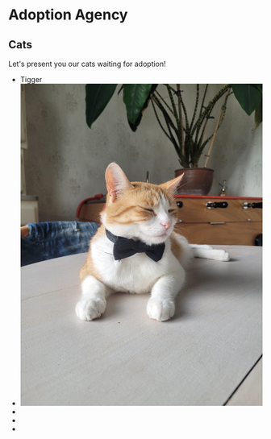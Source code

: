 # Adoption Agency #
## Cats ##
Let's present you our cats waiting for adoption!

- Tigger
- ![Tigrou](./tigrou.jpg)
- 
- 
- 
